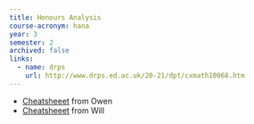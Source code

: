 ```yaml
---
title: Honours Analysis
course-acronym: hana
year: 3
semester: 2
archived: false
links:
  - name: drps
    url: http://www.drps.ed.ac.uk/20-21/dpt/cxmath10068.htm
--- 
```

 
- [Cheatsheeet](resources/math3/hana/Analysis.pdf) from Owen
- [Cheatsheeet](resources/math3/hana/Analysis_Formula_Sheet.pdf) from Will
